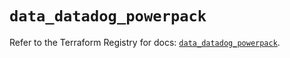 # `data_datadog_powerpack`

Refer to the Terraform Registry for docs: [`data_datadog_powerpack`](https://registry.terraform.io/providers/datadog/datadog/3.59.0/docs/data-sources/powerpack).
